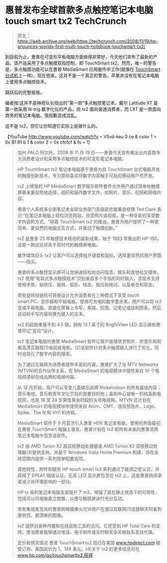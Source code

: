 # 惠普发布全球首款多点触控笔记本电脑 touch smart tx2 TechCrunch

> 原文：<https://web.archive.org/web/https://techcrunch.com/2008/11/19/hp-anounces-worlds-first-multi-touch-notebook-touchsmart-tx2/>

到目前为止，惠普在可变形平板电脑方面做得非常好，今天他们宣布了最新的产品，该产品采用了多点触摸双指控制，即 TouchSmart tx2。然而，唯一的警告是，多点触摸功能可以在惠普 MediaSmart 应用套件中工作(就像在 [TouchSmart 台式机](https://web.archive.org/web/20221007160825/http://www.crunchgear.com/search/hp+touchsmart)上一样)，现在想来，这并不是一个真正的警告。苹果并没有在笔记本电脑上使用多点触控技术。

跳跃后的完整规格。

编者按:这并不是神奇队长指出的“第一款”多点触控笔记本。戴尔 Latitude XT 是第一款采用 N-trig 数字化仪的产品，但 tx2 面向普通消费者，而 LXT 是一款面向商务的笔记本电脑。很抱歉造成混乱。

这不是 tx2，但它让你知道它实际上是做什么的。

【YouTube http://www.youtube.com/watch?v = V5vd-keu 0 ce & color 1 = 0x B1 B1 b 1 & color 2 = 0x cfcfcf & fs = 1]

> 加州 PALO 阿尔托，2008 年 11 月 19 日——惠普今天宣布推出业内首款专为消费者设计的采用多点触控技术的可变形笔记本电脑。
> 
> HP TouchSmart tx2 笔记本电脑基于惠普为其 TouchSmart 台式电脑开发的触摸创新技术，专为那些喜欢将数字内容触手可及的移动用户而开发。
> 
> tx2 上增强的 HP MediaSmart 数字娱乐软件套件允许用户通过简单地触摸屏幕来更自然地选择、组织和操作数字文件，如照片、音乐、视频和网络内容。
> 
> 惠普个人系统事业部笔记本全球业务部门高级副总裁兼总经理 Ted Clark 表示:“在笔记本电脑上轻松浏览网站、欣赏照片或视频，是一种全新的享受数字内容的方式。“随着 TouchSmart tx2 的推出，惠普为用户提供了一种更简单、更自然的电脑交互方式，并推动了触摸创新。”
> 
> tx2 是惠普 25 年触摸技术经验的最新成果，始于 1983 年推出的 HP-150，这是一款远远领先于其时代的触摸屏电脑。
> 
> 数字媒体巨头
> tx2 让客户可以选择抛开键盘和鼠标，选择更自然的用户界面——指尖。
> 
> 惠普的多点触控显示屏可让您快速轻松地访问信息、娱乐和其他社交媒体。tx2 使用“电容式多点触摸技术”识别来自多个手指的同时输入，该技术支持使用手势，如挤压、旋转、弧形、轻击、按压和拖动，以及单击和双击。
> 
> 带有旋转铰链的可转换设计允许消费者在三种模式下享受 touch smart:PC、显示器和平板电脑。使用可充电的数字墨水笔，用户可以将 tx2 变成平板电脑，直接在屏幕上书写、素描、绘图、记笔记或绘制图表，然后自动将手写内容转换为键入的文本。
> 
> tx2 的起始重量不到 4.5 磅，拥有 12.1 英寸的 BrightView LED 显示屏和惠普印记“反应”设计。
> 
> tx2 笔记本电脑的惠普 MediaSmart 软件让客户能够欣赏照片、听音乐和观看高清互联网(1)电视或电影。(2)该软件针对多点触摸输入进行了优化，同时也简化了数字内容的搜索。
> 
> 为了通过互联网为消费者提供丰富的内容，惠普扩大了与 MTV Networks (MTVN)的合作伙伴关系，在 MediaSmart 的电视模块中提供来自 10 个电视频道和在线品牌的视频内容。
> 
> 从 12 月开始，用户可以享受儿童娱乐品牌 Nickelodeon 的所有最佳内容；音乐电视，音乐和青年文化节目的首要目的地；喜剧中心是唯一的纯喜剧电视网，也是 18 至 24 岁男性黄金时段的头号电视网。MTVN 还计划在 MediaSmart 的电视模块中提供来自 Atom、CMT、游戏预告片、Logo、Spike、The N 和 VH1 的内容。
> 
> MediaSmart 软件于 9 月首次引入惠普 HDX 笔记本电脑，使用的界面最初在惠普 TouchSmart 电脑上普及。惠普计划在 tx2 和所有未来的惠普消费笔记本电脑中包含该软件。
> 
> tx2 由 AMD Turion X2 超双核移动处理器或 AMD Turion X2 双核移动处理器(3)提供支持，并基于 Windows Vista Home Premium 构建，将在全球范围内提供一系列按单配置选项。
> 
> 其他特性、附件和服务
> HP touch smart tx2 系列通过了能源之星认证，并获得了 EPEAT 银级认证。无汞 LED 显示屏包含在 tx2 上，这是惠普持续承诺减少对环境影响的一部分。
> 
> HP tx 系列笔记本电脑支架提升了 tx2，增强了其在静止状态下的可用性，包括可以将电脑直立放置，以便与触摸屏进行充分互动。
> 
> 带有集成麦克风的惠普网络摄像头允许用户在通过互联网(1)连接聊天时看到更明亮、更清晰的图像。
> 
> tx2 提供对各种内置和在线自助工具的访问。它还受到 HP Total Care 的支持，使消费者能够通过电话、电子邮件或实时聊天全天候联系支持代理。
> 
> 定价和供货情况
> 惠普 TouchSmart tx2 现已在美国 www.hpdirect.com 接受订购，美国起价为 1，149 美元。(4)关于 tx2 的更多信息可在 www.hp.com/go/touchsmarttx2.获得